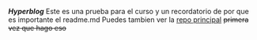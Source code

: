 ***Hyperblog***
Este es una prueba para el curso y un recordatorio de por que es importante el readme.md
Puedes tambien ver la [repo principal](https://github.com/freddier/hyperblog)
~~primera vez que hago eso~~
